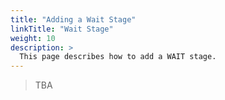 ```yaml
---
title: "Adding a Wait Stage"
linkTitle: "Wait Stage"
weight: 10
description: >
  This page describes how to add a WAIT stage.
---
```


> TBA
